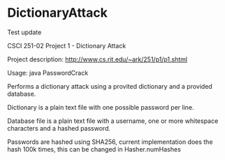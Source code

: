 DictionaryAttack 
================

Test update

CSCI 251-02 Project 1 - Dictionary Attack

Project description: http://www.cs.rit.edu/~ark/251/p1/p1.shtml

Usage: java PasswordCrack <dictionaryFile> <databaseFile>

Performs a dictionary attack using a provited dictionary and a provided database.

Dictionary is a plain text file with one possible password per line.

Database file is a plain text file with a username, one or more whitespace characters and a hashed password.

Passwords are hashed using SHA256, current implementation does the hash 100k times, this can be changed in Hasher.numHashes


